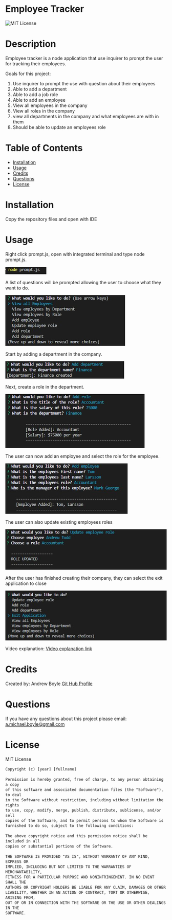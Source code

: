 # Employee Tracker

![MIT License](https://img.shields.io/badge/license-MIT%20License-blue.svg)

# Description

Employee tracker is a node application that use inquirer to prompt the user for tracking their employees.

Goals for this project:

1. Use inquirer to prompt the use with question about their employees
2. Able to add a department
3. Able to add a job role
4. Able to add an employee
5. View all employees in the company
6. View all roles in the company
7. view all departments in the company and what employees are with in them
8. Should be able to update an employees role

# Table of Contents

- [Installation](#installation)
- [Usage](#usage)
- [Credits](#credits)
- [Questions](#questions)
- [License](#license)

# Installation

Copy the repository files and open with IDE

# Usage

Right click prompt.js, open with integrated terminal and type node prompt.js.

![start app](/Assets/screenshots/startSS.JPG)

A list of questions will be prompted allowing the user to choose what they want to do.

![start app](/Assets/screenshots/allQuestionSS.JPG)

Start by adding a department in the company.

![start app](/Assets/screenshots/dptAddedSS.JPG)

Next, create a role in the department.

![start app](/Assets/screenshots/roleAddedSS.JPG)

The user can now add an employee and select the role for the employee.

![start app](/Assets/screenshots/newEmpSS.JPG)

The user can also update existing employees roles

![start app](/Assets/screenshots/updateRoleSS.JPG)

After the user has finished creating their company, they can select the exit application to close

![start app](/Assets/screenshots/exitAppSS.JPG)

Video explanation: [Video explanation link](https://drive.google.com/file/d/13gxj6GhcYPb3BAd-LM6LvyLCvQEi0up6/view)

# Credits

Created by:
Andrew Boyle
[Git Hub Profile](https://github.com/Andyb2)

# Questions

If you have any questions about this project please email:
a.michael.boyle@gmail.com

# License

MIT License

    Copyright (c) [year] [fullname]

    Permission is hereby granted, free of charge, to any person obtaining a copy
    of this software and associated documentation files (the "Software"), to deal
    in the Software without restriction, including without limitation the rights
    to use, copy, modify, merge, publish, distribute, sublicense, and/or sell
    copies of the Software, and to permit persons to whom the Software is
    furnished to do so, subject to the following conditions:

    The above copyright notice and this permission notice shall be included in all
    copies or substantial portions of the Software.

    THE SOFTWARE IS PROVIDED "AS IS", WITHOUT WARRANTY OF ANY KIND, EXPRESS OR
    IMPLIED, INCLUDING BUT NOT LIMITED TO THE WARRANTIES OF MERCHANTABILITY,
    FITNESS FOR A PARTICULAR PURPOSE AND NONINFRINGEMENT. IN NO EVENT SHALL THE
    AUTHORS OR COPYRIGHT HOLDERS BE LIABLE FOR ANY CLAIM, DAMAGES OR OTHER
    LIABILITY, WHETHER IN AN ACTION OF CONTRACT, TORT OR OTHERWISE, ARISING FROM,
    OUT OF OR IN CONNECTION WITH THE SOFTWARE OR THE USE OR OTHER DEALINGS IN THE
    SOFTWARE.
